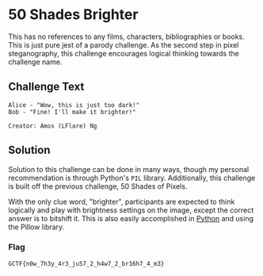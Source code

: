# 50 Shades Brighter
This has no references to any films, characters, bibliographies or books. This is just pure jest of a parody challenge. As the second step in pixel steganography, this challenge encourages logical thinking towards the challenge name.

## Challenge Text
```
Alice - "Wow, this is just too dark!"
Bob - "Fine! I'll make it brighter!"

Creator: Amos (LFlare) Ng
```

## Solution
Solution to this challenge can be done in many ways, though my personal recommendation is through Python's `PIL` library. Additionally, this challenge is built off the previous challenge, 50 Shades of Pixels.

With the only clue word, "brighter", participants are expected to think logically and play with brightness settings on the image, except the correct answer is to bitshift it. This is also easily accomplished in [Python](solution/solve.py) and using the Pillow library.

### Flag
`GCTF{n0w_7h3y_4r3_ju57_2_h4w7_2_br16h7_4_m3}`
